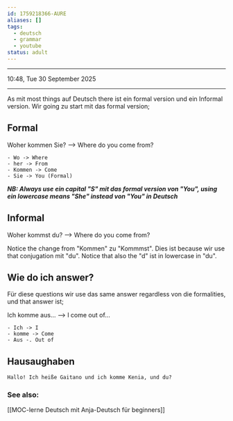 ```yaml
---
id: 1759218366-AURE
aliases: []
tags:
  - deutsch
  - grammar
  - youtube
status: adult
---
```


---

10:48, Tue 30 September 2025

---

As mit most things auf Deutsch there ist ein formal version und ein Informal
version. Wir going zu start mit das formal version;

## Formal

Woher kommen Sie? --> Where do you come from?

    - Wo -> Where
    - her -> From
    - Kommen -> Come
    - Sie -> You (Formal)

**_NB: Always use ein capital "S" mit das formal version von "You", using ein
lowercase means "She" instead von "You" in Deutsch_**

## Informal

Woher kommst du? --> Where do you come from?

Notice the change from "Kommen" zu "Kommmst". Dies ist because wir use that
conjugation mit "du". Notice that also the "d" ist in lowercase in "du".

## Wie do ich answer?

Für diese questions wir use das same answer regardless von die formalities, und
that answer ist;

Ich komme aus... --> I come out of...

    - Ich -> I
    - komme -> Come
    - Aus -. Out of

## Hausaughaben

    Hallo! Ich heiße Gaitano und ich komme Kenia, und du?

### See also:

[[MOC-lerne Deutsch mit Anja-Deutsch für beginners]]
